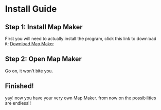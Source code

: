 # Install Guide

## Step 1: Install Map Maker

First you will need to actually install the program, click this link to download it: [Download Map Maker](https://map-maker.abstractmelon.net/download/)

## Step 2: Open Map Maker

Go on, it won't bite you.

## Finished!

yay! now you have your very own Map Maker. from now on the possibilities are endless!!